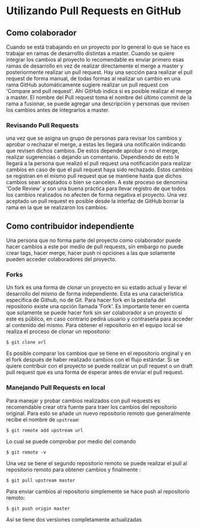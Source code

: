 # Utilizando Pull Requests en GitHub

## Como colaborador

Cuando se está trabajando en un proyecto por lo general lo que se hace es trabajar en ramas de desarrolllo distintas a master. Cuando se quiere integrar los cambios al proyecto lo recomendable es enviar primero esas ramas de desarrollo en vez de realizar directamente el merge a master y posteriormente realizar un pull request. Hay una sección para realizar el pull request de forma manual, de todas formas al realizar un cambio en una rama GitHub automáticamente sugiere realizar un pull request con 'Compare and pull request'. Ahí GitHub indica si es posible realizar el merge a master. El nombre del Pull request toma el nombre del último commit de la rama a fusionar, se puede agregar una descripción y personas que revisen los cambios antes de integrarlos a master.  

### Revisando Pull Requests

una vez que se asigna un grupo de personas para revisar los cambios y aprobar o rechazar el merge, a estas les llegará una notificaión indicando que revisen dichos cambios. De estos depende aprobar o no el merge, realizar sugerencias o dejando un comentario. Dependiendo de esto le llegará a la persona que realizó el pull request una notificación para realizar cambios en caso de que el pull request haya sido rechazado. Estos cambios se registran en el mismo pull request que se mantiene hasta que dichos cambios sean aceptados o bien se cancelen. A este proceso se denomina 'Code Review' y son una buena práctica para llevar registro de que todos los cambios realizados no afecten de forma negativa el proyecto. Una vez aceptado un pull request es posible desde la interfaz de GitHub borrar la rama en la que se realizaron los cambios.


## Como contribuidor independiente

Una persona que no forma parte del proyecto como colaborador puede hacer cambios a este por medio de pull requests, sin embargo no puede crear tags, hacer merge, hacer push ni opciones a las que solamente pueden acceder colaboradores del proyecto. 

### Forks

Un fork es una forma de clonar un proyecto en su estado actual y llevar el desarrollo del mismo de forma independiente. Esta es una característica específica de Github, no de Git. Para hacer fork en la pestaña del repositorio existe una opción llamada 'Fork'. Es importante tener en cuenta que solamente se puede hacer fork sin ser colaborador a un proyecto si este es público, en caso contrario pedirá usuario y contraseña para acceder al contenido del mismo. Para obtener el repositorio en el equipo local se realiza el proceso de clonar un repositorio:
~~~
$ git clone url
~~~
Es posible comparar los cambios que se tiene en el repositorio original y en el fork después de haber realizado cambios con el flujo estándar. Si se quiere contribuir con el proyecto se puede realizar un pull request o un draft pull request que es una forma de esperar antes de enviar el pull request.

### Manejando Pull Requests en local

Para manejar y probar cambios realizados con pull requests es recomendable crear otra fuente para traer los cambios del repositorio original. Para esto se añade un nuevo repositorio remoto que generalmente recibe el nombre de `upstream`:
~~~
$ git remote add upstream url
~~~
Lo cual se puede comprobar por medio del comando
~~~
$ git remote -v
~~~
Una vez se tiene el segundo repositorio remoto se puede realizar el pull al repositorio remoto para obtener cambios y finalmente :
~~~
$ git pull upstream master
~~~
Para enviar cambios al repositorio simplemente se hace push al repositorio remoto:
~~~
$ git push origin master
~~~
Así se tiene dos versiones completamente actualizadas
